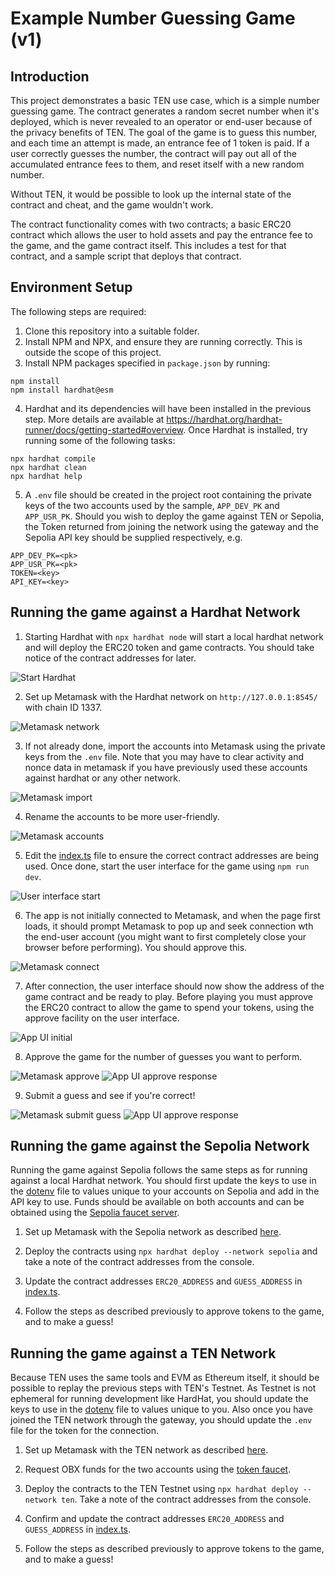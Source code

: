# Example Number Guessing Game (v1)

## Introduction
This project demonstrates a basic TEN use case, which is a simple number guessing game. The contract generates a 
random secret number when it's deployed, which is never revealed to an operator or end-user because of the privacy 
benefits of TEN. The goal of the game is to guess this number, and each time an attempt is made, an entrance fee of 
1 token is paid. If a user correctly guesses the number, the contract will pay out all of the accumulated entrance 
fees to them, and reset itself with a new random number.

Without TEN, it would be possible to look up the internal state of the contract and cheat, and the game wouldn't work. 

The contract functionality comes with two contracts; a basic ERC20 contract which allows the user to hold assets and 
pay the entrance fee to the game, and the game contract itself. This includes a test for that contract, and a sample 
script that deploys that contract.

## Environment Setup
The following steps are required:
1. Clone this repository into a suitable folder.
2. Install NPM and NPX, and ensure they are running correctly. This is outside the scope of this project.
3. Install NPM packages specified in `package.json` by running:
```shell
npm install
npm install hardhat@esm
```
4. Hardhat and its dependencies will have been installed in the previous step. More details are available at 
https://hardhat.org/hardhat-runner/docs/getting-started#overview. Once Hardhat is installed, try running some of the 
following tasks:
```shell
npx hardhat compile
npx hardhat clean
npx hardhat help
```
5. A `.env` file should be created in the project root containing the private keys of the two accounts used by the 
sample, `APP_DEV_PK` and `APP_USR_PK`. Should you wish to deploy the game against TEN or Sepolia, the Token 
returned from joining the network using the gateway and the Sepolia API key should be supplied respectively, 
e.g. 
```shell
APP_DEV_PK=<pk>
APP_USR_PK=<pk>
TOKEN=<key>
API_KEY=<key>
```

## Running the game against a Hardhat Network
1. Starting Hardhat with `npx hardhat node` will start a local hardhat network and will deploy the ERC20 token and game 
contracts. You should take notice of the contract addresses for later. 

![Start Hardhat](./.assets/hardhat-start.png)

2. Set up Metamask with the Hardhat network on `http://127.0.0.1:8545/` with chain ID 1337. 

![Metamask network](./.assets/metamask-network-0.png)

3. If not already done, import the accounts into Metamask using the private keys from the `.env` file. Note that you 
may have to clear activity and nonce data in metamask if you have previously used these accounts against hardhat 
or any other network. 

![Metamask import](./.assets/metamask-import.png)

4. Rename the accounts to be more user-friendly.

![Metamask accounts](./.assets/metamask-accounts.png)

5. Edit the [index.ts](./src/index.ts) file to ensure the correct contract addresses are being used. Once done, start
the user interface for the game using `npm run dev`.

![User interface start](./.assets/user-interface-start.png)

6. The app is not initially connected to Metamask, and when the page first loads, it should prompt Metamask to pop up 
and seek connection wth the end-user account (you might want to first completely close your browser before performing). 
You should approve this.

![Metamask connect](./.assets/metamask-connect.png)

7. After connection, the user interface should now show the address of the game contract and be ready to play. Before 
playing you must approve the ERC20 contract to allow the game to spend your tokens, using the approve facility on the 
user interface. 

![App UI initial](./.assets/app-ui-initial.png)

8. Approve the game for the number of guesses you want to perform.

![Metamask approve](./.assets/metamask-approve-ogg.png) ![App UI approve response](./.assets/app-ui-approve-ogg.png)

9. Submit a guess and see if you're correct!

![Metamask submit guess](./.assets/metamask-approve-play.png) ![App UI approve response](./.assets/app-ui-play.png)

## Running the game against the Sepolia Network
Running the game against Sepolia follows the same steps as for running against a local Hardhat network. You should first 
update the keys to use in the [dotenv](./.env) file to values unique to your accounts on Sepolia and add in the API key 
to use. Funds should be available on both accounts and can be obtained using the [Sepolia faucet server](https://sepoliafaucet.com/). 

1. Set up Metamask with the Sepolia network as described [here](https://www.alchemy.com/overviews/how-to-add-sepolia-to-metamask).

2. Deploy the contracts using `npx hardhat deploy --network sepolia` and take a note of the contract addresses from the 
console.

3. Update the contract addresses `ERC20_ADDRESS` and `GUESS_ADDRESS` in [index.ts](./src/index.ts).

4. Follow the steps as described previously to approve tokens to the game, and to make a guess!


## Running the game against a TEN Network
Because TEN uses the same tools and EVM as Ethereum itself, it should be possible to replay the previous steps with 
TEN's Testnet. As Testnet is not ephemeral for running development like HardHat, you should update the keys to use 
in the [dotenv](./.env) file to values unique to you. Also once you have joined the TEN network through the gateway, 
you should update the `.env` file for the token for the connection.

1. Set up Metamask with the TEN network as described [here](https://docs.ten.xyz/docs/getting-started/for-users/setup-you-wallet).

2. Request OBX funds for the two accounts using the [token faucet](https://docs.ten.xyz/docs/getting-started/for-users/get-tokens).

3. Deploy the contracts to the TEN Testnet using `npx hardhat deploy --network ten`. Take a note of the contract
addresses from the console. 

4. Confirm and update the contract addresses `ERC20_ADDRESS` and `GUESS_ADDRESS` in [index.ts](./src/index.ts).

5. Follow the steps as described previously to approve tokens to the game, and to make a guess!

